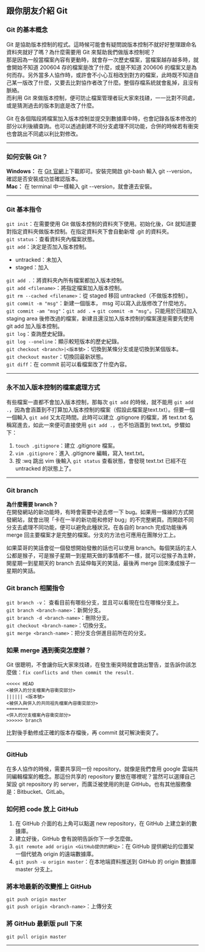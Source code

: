 ## 跟你朋友介紹 Git

### Git 的基本概念

Git 是協助版本控制的程式。這時候可能會有疑問說版本控制不就好好整理跟命名資料夾就好了嗎？為什麼需要用 Git 來幫助我們做版本控制呢？  
那是因為一般當檔案內容有更動時，就會存一次歷史檔案，當檔案越存越多時，就會開始不知道 200604 存的檔案是改了什麼，或是不知道 200606 的檔案又是為何而存。另外當多人協作時，或許會不小心互相改到對方的檔案，此時既不知道自己某一版改了什麼，又要去比對協作者改了什麼。整個存檔系統就會亂掉，且沒有脈絡。  
而利用 Git 來做版本控制，便可防止檔案管理者玩大家來找碴，一一比對不同處，或是猜測過去的版本到底是改了什麼。

Git 在各個階段將檔案加入版本控制並提交到數據庫中時，也會記錄各版本修改的部分以利後續查詢。也可以透過創建不同分支處理不同功能，合併的時候若有衝突也會跳出不同處以利比對修改。

---

### 如何安裝 Git？

**Windows：**
在 [Git 官網](https://git-scm.com/)上下載即可。安裝完開啟 git-bash 輸入 git --version，確認是否安裝成功並確認版本。  
**Mac：**
在 terminal 中一樣輸入 git --version，就會連去安裝。

---

### Git 基本指令

`git init`：在需要使用 Git 做版本控制的資料夾下使用。初始化後，Git 就知道要對指定資料夾做版本控制。在指定資料夾下會自動新增 .git 的資料夾。  
`git status`：查看資料夾內檔案狀態。  
`git add`：決定是否加入版本控制。
- untracked：未加入
- staged：加入

`git add .`：將資料夾內所有檔案都加入版本控制。  
`git add <filename>`：將指定檔案加入版本控制。  
`git rm --cached <filename>`：從 staged 移回 untracked（不做版本控制）。  
`git commit -m "msg"`：新建一個版本， msg 可以寫入此版修改了什麼地方。  
`git commit -am "msg"`：`git add .` + `git commit -m "msg"`。只能用於已經加入 staging area 後修改過的檔案，新建且還沒加入版本控制的檔案還是需要先使用 git add 加入版本控制。  
`git log`：查詢歷史紀錄。  
`git log --oneline`：顯示較短版本的歷史紀錄。  
`git checkout <branch>|<版本號>`：切換到某條分支或是切換到某個版本。  
`git checkout master`：切換回最新狀態。  
`git diff`：在 commit 前可以看檔案改了什麼內容。  

---

### 永不加入版本控制的檔案處理方式

有些檔案一直都不會加入版本控制，那每次 `git add` 的時候，就不能用 `git add .`，因為會涵蓋到不打算加入版本控制的檔案（假設此檔案是text.txt）。但要一個一個輸入 `git add` 又太花時間。此時可以建立 .gitignore 的檔案，將 text.txt 名稱寫進去，如此一來便可直接使用 `git add .`，也不怕涵蓋到 text.txt。步驟如下：

1. `touch .gitignore`：建立 .gitignore 檔案。
2. `vim .gitignore`：進入 .gitignore 編輯，寫入 text.txt。
3. 按 :wq 跳出 vim 後輸入 `git status` 查看狀態，會發現 text.txt 已經不在 untracked 的狀態上了。

---

### Git branch

**為什麼需要 branch？**  
在開發網站的新功能時，有時會需要中途去修一下 bug。如果用一條線的方式開發網站，就會出現「卡在一半的新功能和修好 bug」的不完整網頁。而開啟不同分支去處理不同功能，便可以避免此種狀況。在各自的 branch 完成功能後再 merge 回主要檔案才是完整的檔案。分支的方法也可應用在團隊分工上。

如果菜哥的笑話會從一個發想開始發散的話也可以使用 branch。每個笑話的主人公都是猴子，可是猴子星期一到星期天做的事情都不一樣，就可以從猴子為主幹，開星期一到星期天的 branch 去延伸每天的笑話，最後再 merge 回來湊成猴子一星期的笑話。

### Git branch 相關指令
`git branch -v`： 查看目前有哪些分支，並且可以看現在位在哪條分支上。  
`git branch <branch-name>`：新開分支。  
`git branch -d <branch-name>`：刪除分支。  
`git checkout <branch-name>`：切換分支。  
`git merge <branch-name>`：把分支合併進目前所在的分支。

### 如果 merge 遇到衝突怎麼辦？  
Git 很聰明，不會讓你玩大家來找碴，在發生衝突時就會跳出警告，並告訴你該怎麼做：`fix conflicts and then commit the result.`

```
<<<<< HEAD
<被併入的分支檔案內容衝突部分>
|||||| <版本號>
<被併入與併入的共同祖先檔案內容衝突部分>
========
<併入的分支檔案內容衝突部分>
>>>>>> branch
```

比對後手動修成正確的版本存檔後，再 commit 就可解決衝突了。

---

### GitHub

在多人協作的時候，需要共享同一份 repository。就像是我們會用 google 雲端共同編輯檔案的概念。那這份共享的 repository 要放在哪裡呢？當然可以選擇自己架設 git repository 的 server，而廣泛被使用的則是 GitHub。也有其他服務像是：Bitbucket、GitLab。

### 如何把 code 放上 GitHub

1. 在 GitHub 介面的右上角可以點選 new repository，在 GitHub 上建立新的數據庫。  
2. 建立好後，GitHub 會有說明告訴你下一步怎麼做。  
3. `git remote add origin <GitHub提供的網址>`：在 GitHub 提供網址的位置架一個代號為 origin 的遠端數據庫。  
4. `git push -u origin master`：在本地端資料推送到 GitHub 的 origin 數據庫 master 分支上。  

### 將本地最新的改變推上 GitHub

`git push origin master`  
`git push origin <branch-name>`：上傳分支

### 將 GitHub 最新版 pull 下來

`git pull origin master`

---
